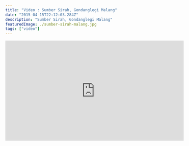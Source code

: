 ```yaml
---
title: "Video : Sumber Sirah, Gondanglegi Malang"
date: "2015-04-15T22:12:03.284Z"
description: "Sumber Sirah, Gondanglegi Malang"
featuredImage: ./sumber-sirah-malang.jpg
tags: ["video"]
---
```


<iframe width="560" height="315" src="https://www.youtube.com/embed/9xlMsQPh2oM" frameborder="0" allow="accelerometer; autoplay; encrypted-media; gyroscope; picture-in-picture" allowfullscreen></iframe>